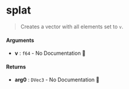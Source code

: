 # splat

>  Creates a vector with all elements set to `v`.

#### Arguments

- **v** : `f64` \- No Documentation 🚧

#### Returns

- **arg0** : `DVec3` \- No Documentation 🚧
